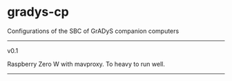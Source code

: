 # gradys-cp

Configurations of the SBC of GrADyS companion computers

---

v0.1

Raspberry Zero W with mavproxy.  To heavy to run well.

---
